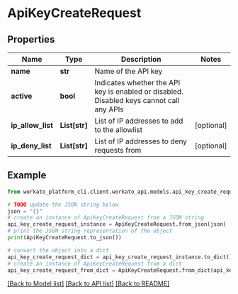# ApiKeyCreateRequest


## Properties

Name | Type | Description | Notes
------------ | ------------- | ------------- | -------------
**name** | **str** | Name of the API key | 
**active** | **bool** | Indicates whether the API key is enabled or disabled. Disabled keys cannot call any APIs | 
**ip_allow_list** | **List[str]** | List of IP addresses to add to the allowlist | [optional] 
**ip_deny_list** | **List[str]** | List of IP addresses to deny requests from | [optional] 

## Example

```python
from workato_platform_cli.client.workato_api.models.api_key_create_request import ApiKeyCreateRequest

# TODO update the JSON string below
json = "{}"
# create an instance of ApiKeyCreateRequest from a JSON string
api_key_create_request_instance = ApiKeyCreateRequest.from_json(json)
# print the JSON string representation of the object
print(ApiKeyCreateRequest.to_json())

# convert the object into a dict
api_key_create_request_dict = api_key_create_request_instance.to_dict()
# create an instance of ApiKeyCreateRequest from a dict
api_key_create_request_from_dict = ApiKeyCreateRequest.from_dict(api_key_create_request_dict)
```
[[Back to Model list]](../README.md#documentation-for-models) [[Back to API list]](../README.md#documentation-for-api-endpoints) [[Back to README]](../README.md)


